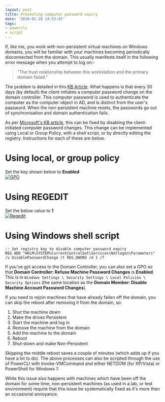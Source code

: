 ```yaml
---
layout: post
title: Preventing computer password expiry
date: '2010-01-28 14:53:45'
tags:
- powercli
- script
---
```



If, like me, you work with non-persistent virtual machines on Windows domains, you will be familiar with your machines becoming periodically disconnected from the domain. This usually manifests itself in the following error message when you attempt to log on:-

> "The trust relationship between this workstation and the primary domain failed."

The problem is detailed in this [KB Article](http://support.microsoft.com/kb/162797). What happens is that every 30 days (by default) the client initiates a computer password change on the domain controller. This computer password is used to authenticate the computer as the computer object in AD, and is distinct from the user's password. When the non-persistent machine resets, the passwords go out of synchronisation and domain authentication fails.

As per [Microsoft's KB article](http://support.microsoft.com/kb/154501/), this can be fixed by disabling the client-initiated computer password changes. This change can be implemented using Local or Group Policy, with a shell script, or by directly editing the registry. Instructions for each of these are below.

# Using local, or group policy

Set the key shown below to **Enabled**  
[![](http://ben.neise.co.uk/wp-content/uploads/2010/01/GPO.png "GPO")](http://ben.neise.co.uk/wp-content/uploads/2010/01/GPO.png)

# Using REGEDIT

Set the below value to **1**  
[![](http://ben.neise.co.uk/wp-content/uploads/2010/01/Regedit.png "Regedit")](http://ben.neise.co.uk/wp-content/uploads/2010/01/Regedit.png)

# Using Windows shell script

```batch
:: Set registry key to disable computer password expiry
REG ADD "HKLM\SYSTEM\CurrentControlSet\Services\Netlogon\Parameters" /v DisablePasswordChange /t REG_DWORD /d 1 /f
```

If you've got access to the Domain Controller, you can also set a GPO so that **Domain Controller: Refuse Machine Password Changes** is **Enabled**. This is in `Windows Settings \ Security Settings \ Local Policies \ Security Options` (the same location as the **Domain Member: Disable Machine Account Password Changes**).

If you need to rejoin machines that have already fallen off the domain, you can skip the reboot after removing it from the domain, so:

1. Shut the machine down
2. Make the drives Persistent
3. Start the machine and log in
4. Remove the machine from the domain
5. Add the machine to the domain
6. Reboot
7. Shut-down and make Non-Persistent

Skipping the middle reboot saves a couple of minutes (which adds up if you have a lot to do). The above processes can also be scripted through the use of PowerCLI with Invoke-VMCommand and either NETDOM (for XP/Vista) or PowerShell for Windows 7.

While this issue also happens with machines which have been off the domain for some time, non-persistent machines (as used in a lab, or test environment) require that this issue be systematically fixed as it's more than an occasional annoyance.


